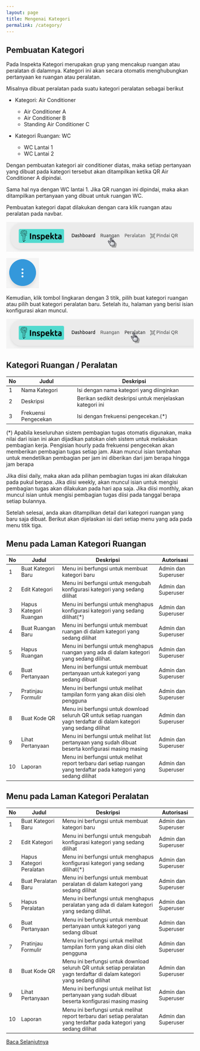 ```yaml
---
layout: page
title: Mengenai Kategori
permalink: /category/
---
```


## Pembuatan Kategori


Pada Inspekta Kategori merupakan grup yang mencakup ruangan atau peralatan di dalamnya. Kategori ini akan secara otomatis menghubungkan pertanyaan ke ruangan atau peralatan.

Misalnya dibuat peralatan pada suatu kategori peralatan sebagai berikut

* Kategori: Air Conditioner
  * Air Conditioner A
  * Air Conditioner B
  * Standing Air Conditioner C

* Kategori Ruangan: WC
  * WC Lantai 1
  * WC Lantai 2


Dengan pembuatan kategori air conditioner diatas, maka setiap pertanyaan yang dibuat pada kategori tersebut akan ditampilkan ketika QR Air Conditioner A dipindai. 

Sama hal nya dengan WC lantai 1. Jika QR ruangan ini dipindai, maka akan ditampilkan pertanyaan yang dibuat untuk ruangan WC.

Pembuatan kategori dapat dilakukan dengan cara klik ruangan atau peralatan pada navbar. 

![navbar_ruangan](/images/kategori_ruangan.png)


![navbar_ruangan](/images/kategori_peralatan.png)

Kemudian, klik tombol lingkaran dengan 3 titik, pilih buat kategori ruangan atau pilih buat kategori peralatan baru. Setelah itu, halaman yang berisi isian konfigurasi akan muncul.


![tombol3titik](/images/tomboltitik3.png)


## Kategori Ruangan / Peralatan

| No | Judul | Deskripsi |
|----|-------|-----------|
| 1  |    Nama Kategori   |      Isi dengan nama kategori yang diinginkan     |
| 2  |   Deskripsi    |     Berikan sedikit deskripsi untuk menjelaskan kategori ini      |
| 3  |    Frekuensi Pengecekan   |     Isi dengan frekuensi pengecekan.(*)      |

(*) Apabila keseluruhan sistem pembagian tugas otomatis digunakan, maka nilai dari isian ini akan dijadikan patokan oleh sistem untuk melakukan pembagian kerja.
Pengisian hourly pada frekuensi pengecekan akan memberikan pembagian tugas setiap jam. 
Akan muncul isian tambahan untuk mendetilkan pembagian per jam ini diberikan dari jam berapa hingga jam berapa

Jika diisi daily, maka akan ada pilihan pembagian tugas ini akan dilakukan pada pukul berapa. Jika diisi weekly, akan muncul isian untuk mengisi pembagian tugas akan dilakukan pada hari apa saja.
Jika diisi monthly, akan muncul isian untuk mengisi pembagian tugas diisi pada tanggal berapa setiap bulannya.

Setelah selesai, anda akan ditampilkan detail dari kategori ruangan yang baru saja dibuat. Berikut akan dijelaskan isi dari setiap menu yang ada pada menu titik tiga.

## Menu pada Laman Kategori Ruangan

| No | Judul | Deskripsi | Autorisasi |
|----|-------|-----------|-----------|
| 1  |    Buat Kategori Baru   | Menu ini berfungsi untuk membuat kategori baru |Admin dan Superuser|
| 2  |   Edit Kategori    | Menu ini berfungsi untuk mengubah konfigurasi kategori yang sedang dilihat| Admin dan Superuser|
| 3  |   Hapus Kategori Ruangan    |Menu ini berfungsi untuk menghapus konfigurasi kategori yang sedang dilihat(*)| Admin dan Superuser|
| 4  |   Buat Ruangan Baru   |Menu ini berfungsi untuk membuat ruangan di dalam kategori yang sedang dilihat|Admin dan Superuser|
| 5  |   Hapus Ruangan    |Menu ini berfungsi untuk menghapus ruangan yang ada di dalam kategori yang sedang dilihat.|Admin dan Superuser|
| 6  |   Buat Pertanyaan    |Menu ini berfungsi untuk  membuat pertanyaan untuk kategori yang sedang dibuat|Admin dan Superuser|
| 7  |   Pratinjau Formulir    |Menu ini berfungsi untuk melihat tampilan form yang akan diisi oleh pengguna|Admin dan Superuser|
| 8  |   Buat Kode QR   |Menu ini berfungsi untuk download seluruh QR untuk setiap ruangan yagn terdaftar di dalam kategori yang sedang dilihat|Admin dan Superuser|
| 9  |   Lihat Pertanyaan   |Menu ini berfungsi untuk melihat list pertanyaan yang sudah dibuat beserta konfigurasi masing masing|Admin dan Superuser|
| 10  |   Laporan   |Menu ini berfungsi untuk melihat report terbaru dari setiap ruangan yang terdaftar pada kategori yang sedang dilihat|Admin dan Superuser|


## Menu pada Laman Kategori Peralatan

| No | Judul | Deskripsi | Autorisasi |
|----|-------|-----------|-----------|
| 1  |    Buat Kategori Baru   | Menu ini berfungsi untuk membuat kategori baru |Admin dan Superuser|
| 2  |   Edit Kategori    | Menu ini berfungsi untuk mengubah konfigurasi kategori yang sedang dilihat| Admin dan Superuser|
| 3  |   Hapus Kategori Peralatan    |Menu ini berfungsi untuk menghapus konfigurasi kategori yang sedang dilihat(*)| Admin dan Superuser|
| 4  |   Buat Peralatan Baru   |Menu ini berfungsi untuk membuat peralatan di dalam kategori yang sedang dilihat|Admin dan Superuser|
| 5  |   Hapus Peralatan    |Menu ini berfungsi untuk menghapus peralatan yang ada di dalam kategori yang sedang dilihat.|Admin dan Superuser|
| 6  |   Buat Pertanyaan    |Menu ini berfungsi untuk  membuat pertanyaan untuk kategori yang sedang dibuat|Admin dan Superuser|
| 7  |   Pratinjau Formulir    |Menu ini berfungsi untuk melihat tampilan form yang akan diisi oleh pengguna|Admin dan Superuser|
| 8  |   Buat Kode QR   |Menu ini berfungsi untuk download seluruh QR untuk setiap peralatan yagn terdaftar di dalam kategori yang sedang dilihat|Admin dan Superuser|
| 9  |   Lihat Pertanyaan   |Menu ini berfungsi untuk melihat list pertanyaan yang sudah dibuat beserta konfigurasi masing masing|Admin dan Superuser|
| 10  |   Laporan   |Menu ini berfungsi untuk melihat report terbaru dari setiap peralatan yang terdaftar pada kategori yang sedang dilihat|Admin dan Superuser|


[Baca Selanjutnya](./rooms)

